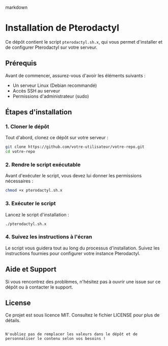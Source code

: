 markdown
# Installation de Pterodactyl

Ce dépôt contient le script `pterodactyl.sh.x`, qui vous permet d'installer et de configurer Pterodactyl sur votre serveur.

## Prérequis

Avant de commencer, assurez-vous d'avoir les éléments suivants :

- Un serveur Linux (Debian recommandé)
- Accès SSH au serveur
- Permissions d'administrateur (sudo)

## Étapes d'installation

### 1. Cloner le dépôt

Tout d'abord, clonez ce dépôt sur votre serveur :

```bash
git clone https://github.com/votre-utilisateur/votre-repo.git
cd votre-repo
```

### 2. Rendre le script exécutable

Avant d'exécuter le script, vous devez lui donner les permissions nécessaires :

```bash
chmod +x pterodactyl.sh.x
```

### 3. Exécuter le script

Lancez le script d'installation :

```bash
./pterodactyl.sh.x
```

### 4. Suivez les instructions à l'écran

Le script vous guidera tout au long du processus d'installation. Suivez les instructions fournies pour configurer votre instance Pterodactyl.

## Aide et Support

Si vous rencontrez des problèmes, n'hésitez pas à ouvrir une issue sur ce dépôt ou à contacter le support.

## License

Ce projet est sous licence MIT. Consultez le fichier LICENSE pour plus de détails.

```

N'oubliez pas de remplacer les valeurs dans le dépôt et de personnaliser le contenu selon vos besoins !
